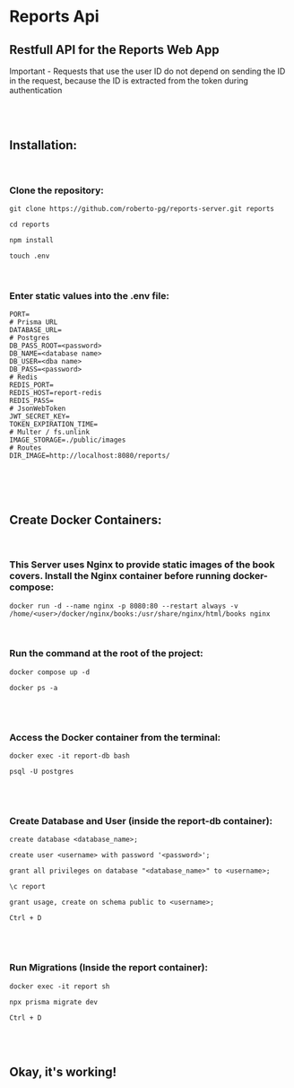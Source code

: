 # Reports Api

## Restfull API for the Reports Web App
Important - Requests that use the user ID do not depend on sending the ID in the request, because the ID is extracted from the token during authentication

<br/>
<br/>

## Installation:

<br/>

<h3>Clone the repository: </h3>

```
git clone https://github.com/roberto-pg/reports-server.git reports
```

```
cd reports
```

```
npm install
```

```
touch .env
```

</br>

<h3>Enter static values into the .env file:</h3>

```
PORT=
# Prisma URL
DATABASE_URL=
# Postgres
DB_PASS_ROOT=<password>
DB_NAME=<database name>
DB_USER=<dba name>
DB_PASS=<password>
# Redis
REDIS_PORT=
REDIS_HOST=report-redis
REDIS_PASS=
# JsonWebToken
JWT_SECRET_KEY=
TOKEN_EXPIRATION_TIME=
# Multer / fs.unlink
IMAGE_STORAGE=./public/images
# Routes
DIR_IMAGE=http://localhost:8080/reports/

```

<br/>
<br/>
<br/>

## Create Docker Containers:

<br/>

### This Server uses Nginx to provide static images of the book covers. Install the Nginx container before running docker-compose:

```
docker run -d --name nginx -p 8080:80 --restart always -v /home/<user>/docker/nginx/books:/usr/share/nginx/html/books nginx
```

<br/>

<h3>Run the command at the root of the project:</h3>

```
docker compose up -d
```

```
docker ps -a
```

<br/>
<br/>

<h3>Access the Docker container from the terminal:</h3>

```
docker exec -it report-db bash
```

```
psql -U postgres
```

<br/>
<br/>

<h3>Create Database and User (inside the report-db container):</h3>

```
create database <database_name>;
```

```
create user <username> with password '<password>';
```

```
grant all privileges on database "<database_name>" to <username>;
```

```
\c report
```

```
grant usage, create on schema public to <username>;
```

```
Ctrl + D
```

<br/>
<br/>

<h3>Run Migrations (Inside the report container):</h3>

```
docker exec -it report sh
```

```
npx prisma migrate dev
```

```
Ctrl + D
```

<br/>
<br/>

## Okay, it's working!
